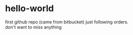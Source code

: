# hello-world
first github repo (came from bitbucket)
just following orders.<br />
don't want to miss anything

